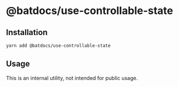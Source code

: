 # @batdocs/use-controllable-state

## Installation

```sh
yarn add @batdocs/use-controllable-state
```

## Usage

This is an internal utility, not intended for public usage.
